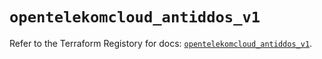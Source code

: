 # `opentelekomcloud_antiddos_v1`

Refer to the Terraform Registory for docs: [`opentelekomcloud_antiddos_v1`](https://registry.terraform.io/providers/opentelekomcloud/opentelekomcloud/1.35.5/docs/resources/antiddos_v1).
